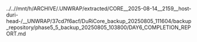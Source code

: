../..//mnt/h/ARCHIVE/.UNWRAP/extracted/CORE__2025-08-14__2159__host-duri-head-/__UNWRAP/37cd7f6acf/DuRiCore_backup_20250805_111604/backup_repository/phase5_5_backup_20250805_103800/DAY6_COMPLETION_REPORT.md
